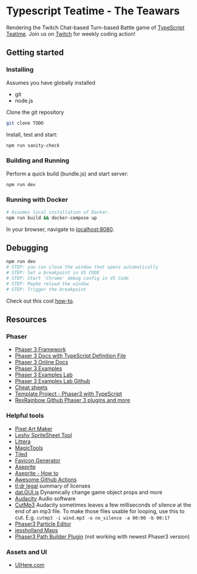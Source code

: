 # Typescript Teatime - The Teawars

Rendering the Twitch Chat-based Turn-based Battle game of [TypeScript Teatime](https://www.twitch.tv/typescriptteatime). Join us on [Twitch](https://www.twitch.tv/typescriptteatime) for weekly coding action!

## Getting started

### Installing

Assumes you have globally installed

- git
- node.js

Clone the git repository

```bash
git clone TODO
```

Install, test and start:

```bash
npm run sanity-check
```

### Building and Running

Perform a quick build (bundle.js) and start server:

```bash
npm run dev
```

### Running with Docker

```bash
# Assumes local installation of Docker.
npm run build && docker-compose up
```

In your browser, navigate to [localhost:8080](http://localhost:8080).

## Debugging

```bash
npm run dev
# STEP: you can close the window that opens automatically
# STEP: Set a breakpoint in VS CODE
# STEP: Start 'Chrome' debug config in VS Code
# STEP: Maybe reload the window
# STEP: Trigger the breakpoint
```

Check out this cool [how-to](https://github.com/samme/phaser3-faq/wiki#how-do-i-fixdebug-my-game).

## Resources

### Phaser

- [Phaser 3 Framework](https://github.com/photonstorm/phaser)
- [Phaser 3 Docs with TypeScript Definition File](https://github.com/photonstorm/phaser3-docs)
- [Phaser 3 Online Docs](https://photonstorm.github.io/phaser3-docs/index.html)
- [Phaser 3 Examples](https://phaser.io/examples/v3)
- [Phaser 3 Examples Lab](https://labs.phaser.io/)
- [Phaser 3 Examples Lab Github](https://github.com/photonstorm/phaser3-examples)
- [Cheat sheets](https://github.com/digitsensitive/phaser3-typescript/blob/master/cheatsheets)
- [Template Project - Phaser3 with TypeScript](https://github.com/digitsensitive/phaser3-typescript)
- [RexRainbow Github Phaser 3 plugins and more](https://github.com/rexrainbow/phaser3-rex-notes/tree/master/plugins)

### Helpful tools

- [Pixel Art Maker](http://pixelartmaker.com/)
- [Leshy SpriteSheet Tool](https://www.leshylabs.com/apps/sstool)
- [Littera](http://kvazars.com/littera)
- [MagicTools](https://github.com/ellisonleao/magictools)
- [Tiled](https://www.mapeditor.org)
- [Favicon Generator](https://favicon.io/favicon-generator/)
- [Aseprite](https://www.aseprite.org/)
- [Aseprite - How to](https://www.youtube.com/watch?v=Md6W79jtLJM)
- [Awesome Github Actions](https://github.com/sdras/awesome-actions)
- [tl;dr legal](https://tldrlegal.com/) summary of licenses
- [dat.GUI.js](https://github.com/dataarts/dat.gui) Dynamically change game object props and more
- [Audacity](https://www.audacityteam.org/) Audio software
- [CutMp3](http://manpages.ubuntu.com/manpages/bionic/man1/cutmp3.1.html) Audacity sometimes leaves a few milliseconds of silence at the end of an mp3 file. To make those files usable for looping, use this to cut. E.g. `cutmp3 -i wind.mp3 -o no_silence -a 00:00 -b 00:17`
- [Phaser3 Particle Editor](https://koreezgames.github.io/phaser3-particle-editor/)
- [jessholland Maps](https://jessholland.artstation.com/projects/ovArq)
- [Phaser3 Path Builder Plugin](https://github.com/samid737/phaser3-plugin-pathbuilder) (not working with newest Phaser3 version)

### Assets and UI

- [UIHere.com](https://www.uihere.com/free-cliparts/user-interface-design-game-game-ui-buttons-gold-coins-online-1035811)
